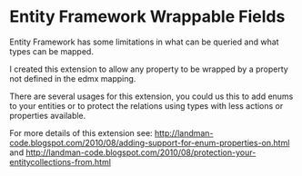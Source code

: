 Entity Framework Wrappable Fields 
================

Entity Framework has some limitations in what can be queried and what types can be mapped.

I created this extension to allow any property to be wrapped by a property not defined in the edmx mapping.

There are several usages for this extension, you could us this to add enums to your entities or to protect the relations using types with less actions or properties available.

For more details of this extension see: http://landman-code.blogspot.com/2010/08/adding-support-for-enum-properties-on.html and http://landman-code.blogspot.com/2010/08/protection-your-entitycollections-from.html 
